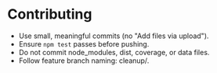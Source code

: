 # Contributing

- Use small, meaningful commits (no "Add files via upload").
- Ensure `npm test` passes before pushing.
- Do not commit node_modules, dist, coverage, or data files.
- Follow feature branch naming: cleanup/<scope>.
